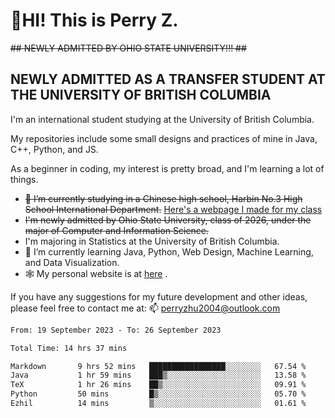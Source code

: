 # 🌄HI! This is Perry Z. <br> #
<s>## NEWLY ADMITTED BY OHIO STATE UNIVERSITY!!! ##</s>
## NEWLY ADMITTED AS A TRANSFER STUDENT AT THE UNIVERSITY OF BRITISH COLUMBIA ##
I'm an international student studying at the University of British Columbia. <br>

My repositories include some small designs and practices of mine in Java, C++, Python, and JS. <br>

As a beginner in coding, my interest is pretty broad, and I'm learning a lot of things. <br>
- <s>🔭 I’m currently studying in a Chinese high school, Harbin No.3 High School International Department.</s> [Here's a webpage I made for my class](https://perry2004.github.io/weirdos/)
- <s> I'm newly admitted by Ohio State University, class of 2026, under the major of Computer and Information Science. </s>
- I'm majoring in Statistics at the University of British Columbia. 
- 🌱 I’m currently learning Java, Python, Web Design, Machine Learning, and Data Visualization. 
- 🕸️ My personal website is at <a href="https://zhu-yp.cn">here</a> .  

If you have any suggestions for my future development and other ideas, please feel free to contact me at: 📫 [perryzhu2004@outlook.com](mailto:perryzhu2004@outlook.com)

<!--START_SECTION:waka-->

```txt
From: 19 September 2023 - To: 26 September 2023

Total Time: 14 hrs 37 mins

Markdown       9 hrs 52 mins   █████████████████░░░░░░░░   67.54 %
Java           1 hr 59 mins    ███▒░░░░░░░░░░░░░░░░░░░░░   13.58 %
TeX            1 hr 26 mins    ██▒░░░░░░░░░░░░░░░░░░░░░░   09.91 %
Python         50 mins         █▒░░░░░░░░░░░░░░░░░░░░░░░   05.70 %
Ezhil          14 mins         ▒░░░░░░░░░░░░░░░░░░░░░░░░   01.61 %
```

<!--END_SECTION:waka-->

